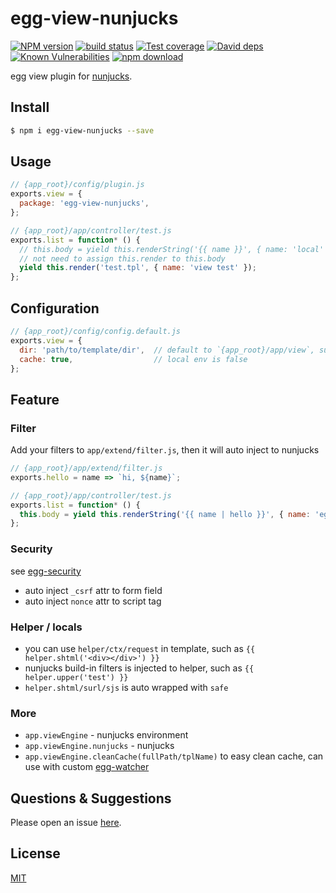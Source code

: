 # egg-view-nunjucks

[![NPM version][npm-image]][npm-url]
[![build status][travis-image]][travis-url]
[![Test coverage][codecov-image]][codecov-url]
[![David deps][david-image]][david-url]
[![Known Vulnerabilities][snyk-image]][snyk-url]
[![npm download][download-image]][download-url]

[npm-image]: https://img.shields.io/npm/v/egg-view-nunjucks.svg?style=flat-square
[npm-url]: https://npmjs.org/package/egg-view-nunjucks
[travis-image]: https://img.shields.io/travis/eggjs/egg-view-nunjucks.svg?style=flat-square
[travis-url]: https://travis-ci.org/eggjs/egg-view-nunjucks
[codecov-image]: https://img.shields.io/codecov/c/github/eggjs/egg-view-nunjucks.svg?style=flat-square
[codecov-url]: https://codecov.io/github/eggjs/egg-view-nunjucks?branch=master
[david-image]: https://img.shields.io/david/eggjs/egg-view-nunjucks.svg?style=flat-square
[david-url]: https://david-dm.org/eggjs/egg-view-nunjucks
[snyk-image]: https://snyk.io/test/npm/egg-view-nunjucks/badge.svg?style=flat-square
[snyk-url]: https://snyk.io/test/npm/egg-view-nunjucks
[download-image]: https://img.shields.io/npm/dm/egg-view-nunjucks.svg?style=flat-square
[download-url]: https://npmjs.org/package/egg-view-nunjucks

egg view plugin for [nunjucks](http://mozilla.github.io/nunjucks/).

## Install

```bash
$ npm i egg-view-nunjucks --save
```

## Usage

```javascript
// {app_root}/config/plugin.js
exports.view = {
  package: 'egg-view-nunjucks',
};

// {app_root}/app/controller/test.js
exports.list = function* () {
  // this.body = yield this.renderString('{{ name }}', { name: 'local' });
  // not need to assign this.render to this.body
  yield this.render('test.tpl', { name: 'view test' });
};
```

## Configuration
```javascript
// {app_root}/config/config.default.js
exports.view = {
  dir: 'path/to/template/dir',  // default to `{app_root}/app/view`, support multiple path by using comma
  cache: true,                  // local env is false
};
```

## Feature

### Filter

Add your filters to `app/extend/filter.js`, then it will auto inject to nunjucks
```javascript
// {app_root}/app/extend/filter.js
exports.hello = name => `hi, ${name}`;

// {app_root}/app/controller/test.js
exports.list = function* () {
  this.body = yield this.renderString('{{ name | hello }}', { name: 'egg' });
};
```

### Security

see [egg-security](https://github.com/eggjs/egg-security)

- auto inject `_csrf` attr to form field
- auto inject `nonce` attr to script tag

### Helper / locals

- you can use `helper/ctx/request` in template, such as `{{ helper.shtml('<div></div>') }}`
- nunjucks build-in filters is injected to helper, such as `{{ helper.upper('test') }}`
- `helper.shtml/surl/sjs` is auto wrapped with `safe`

### More

- `app.viewEngine` - nunjucks environment
- `app.viewEngine.nunjucks` - nunjucks
- `app.viewEngine.cleanCache(fullPath/tplName)` to easy clean cache, can use with custom [egg-watcher](https://github.com/eggjs/egg-watcher)


## Questions & Suggestions

Please open an issue [here](https://github.com/eggjs/egg/issues).

## License

[MIT](LICENSE)
